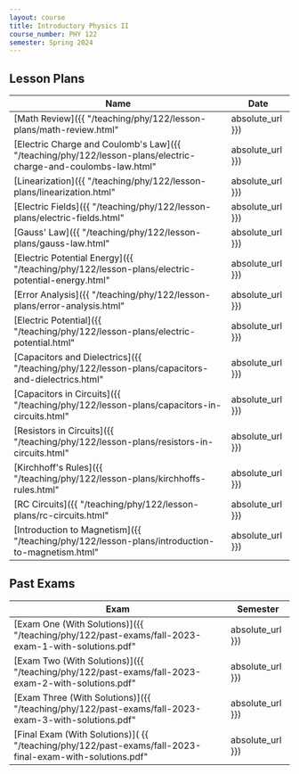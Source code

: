 ```yaml
---
layout: course
title: Introductory Physics II
course_number: PHY 122
semester: Spring 2024
---
```


## Lesson Plans

| Name | Date |
| --- | --------- |
| [Math Review]({{ "/teaching/phy/122/lesson-plans/math-review.html" | absolute_url }}) | January 16, 2024 |
| [Electric Charge and Coulomb's Law]({{ "/teaching/phy/122/lesson-plans/electric-charge-and-coulombs-law.html" | absolute_url }}) | January 17, 2024 |
| [Linearization]({{ "/teaching/phy/122/lesson-plans/linearization.html" | absolute_url }}) | January 22, 2024 |
| [Electric Fields]({{ "/teaching/phy/122/lesson-plans/electric-fields.html" | absolute_url }}) | January 23, 2024 |
| [Gauss' Law]({{ "/teaching/phy/122/lesson-plans/gauss-law.html" | absolute_url }}) | January 24, 2024 |
| [Electric Potential Energy]({{ "/teaching/phy/122/lesson-plans/electric-potential-energy.html" | absolute_url }}) | January 25, 2024 |
| [Error Analysis]({{ "/teaching/phy/122/lesson-plans/error-analysis.html" | absolute_url }}) | January 29, 2024 |
| [Electric Potential]({{ "/teaching/phy/122/lesson-plans/electric-potential.html" | absolute_url }}) | January 30, 2024 |
| [Capacitors and Dielectrics]({{ "/teaching/phy/122/lesson-plans/capacitors-and-dielectrics.html" | absolute_url }}) | January 31, 2024 |
| [Capacitors in Circuits]({{ "/teaching/phy/122/lesson-plans/capacitors-in-circuits.html" | absolute_url }}) | February 1, 2024 |
| [Resistors in Circuits]({{ "/teaching/phy/122/lesson-plans/resistors-in-circuits.html" | absolute_url }}) | February 6 - 7, 2024 |
| [Kirchhoff's Rules]({{ "/teaching/phy/122/lesson-plans/kirchhoffs-rules.html" | absolute_url }}) | February 8, 2024 |
| [RC Circuits]({{ "/teaching/phy/122/lesson-plans/rc-circuits.html" | absolute_url }}) | February 13 - 14, 2024 |
| [Introduction to Magnetism]({{ "/teaching/phy/122/lesson-plans/introduction-to-magnetism.html" | absolute_url }}) | February 15, 2024 |

## Past Exams

| Exam | Semester |
|------|----------|
| [Exam One (With Solutions)]({{ "/teaching/phy/122/past-exams/fall-2023-exam-1-with-solutions.pdf" | absolute_url }}) | Fall 2023 |
| [Exam Two (With Solutions)]({{ "/teaching/phy/122/past-exams/fall-2023-exam-2-with-solutions.pdf" | absolute_url }}) | Fall 2023 |
| [Exam Three (With Solutions)]({{ "/teaching/phy/122/past-exams/fall-2023-exam-3-with-solutions.pdf" | absolute_url }}) | Fall 2023 |
| [Final Exam (With Solutions)]( {{ "/teaching/phy/122/past-exams/fall-2023-final-exam-with-solutions.pdf" | absolute_url }}) | Fall 2023 |
